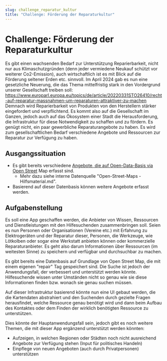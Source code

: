 ```yaml
---
slug: challenge_reparatur_kultur
title: "Challenge: Förderung der Reparaturkultur"
---
```


# Challenge: Förderung der Reparaturkultur

Es gibt einen wachsenden Bedarf zur Unterstützung Reparierbarkeit, nicht nur aus Klimaschutzgründen (denn jeder vermiedene Neukauf schützt vor weiterer Co2-Emission), auch wirtschaftlich ist es mit Blick auf die Förderung seltener Erden etc. sinnvoll. Im April 2024 gab es nun eine gesetzliche Neuerung, die das Thema mittelfristig stark in den Vordergrund unserer Gesellschaft treiben soll: https://www.europarl.europa.eu/topics/de/article/20220331STO26410/recht-auf-reparatur-massnahmen-um-reparaturen-attraktiver-zu-machen
Demnach wird Reparierbarkeit von Produkten von den Herstellern stärker eingefordert und verpflichtend. Es kommt also auf die Gesellschaft im Ganzen, jedoch auch auf das Ökosystem einer Stadt die Herausforderung, die Infrastruktur für diese Notwendigkeit zu schaffen und zu fördern. Es genügt nicht, ein paar gewerbliche Reparaturangebote zu haben. Es wird zum gesellschaftlichen Bedarf verschiedene Angebote und Ressourcen zur Reparatur zur Verfügung zu haben.

## Ausgangssituation

* Es gibt bereits verschiedene [Angebote, die auf Open-Data-Basis via Open Street](https://taginfo.openstreetmap.org/search?q=repair#keys) Map erfasst sind.
  * Mehr dazu siehe interne Datenquelle "Open-Street-Maps - Hilfsmaterial.md".
* Basierend auf dieser Datenbasis können weitere Angebote erfasst werden.

## Aufgabenstellung

Es soll eine App geschaffen werden, die Anbieter von Wissen, Ressourcen und Dienstleistungen mit den Hilfesuchenden zusammenbringen soll. Seien es nun Personen oder Organisationen (Vereine etc.) mit Erfahrung zu Elektrogeräten und der Reparatur dieser, Personen, die Werkzeuge, wie Lötkolben oder sogar eine Werkstatt anbieten können oder kommerzielle Reparaturanbieter. Es geht also darum Informationen über Ressourcen (im weitesten Sinne) zu speichern und verfügbar und durchsuchbar zu machen.

Es gibt bereits eine Datenbasis auf Grundlage von Open Street Map, die mit einem eigenen "repair" Tag gespeichert sind. Die Suche ist jedoch der Anwendungsfall, der verbessert und unterstützt werden könnte. Hilfesuchende wissen unter Umständen nicht so genau wie sie diese Informationen finden bzw. wonach sie genau suchen müssen.

Auf dieser Infrastruktur basierend könnte nun eine UI gebaut werden, die die Kartendaten abstrahiert und den Suchenden durch gezielte Fragen herausfindet, welche Ressource genau benötigt wird und dann beim Aufbau des Kontaktes oder dem Finden der wirklich benötigten Ressource zu unterstützen.

Dies könnte der Hauptanwendungsfall sein, jedoch gibt es noch weitere Themen, die mit dieser App ergänzend unterstützt werden könnten:
* Aufzeigen, in welchen Regionen oder Städten noch nicht ausreichend Angebote zur Verfügung stehen (Input für politisches Handeln)
* Einpflege von neuen Angeboten (auch durch Privatpersonen) unterstützen